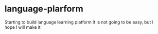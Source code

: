 # language-plarform
Starting to build language learning platform 
It is not going to be easy, but I hope I will make it
























